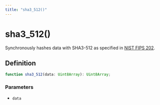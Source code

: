 ```yaml
---
title: "sha3_512()"
---
```


# sha3_512()

Synchronously hashes data with SHA3-512 as specified in [NIST FIPS 202](https://csrc.nist.gov/pubs/fips/202/final).

## Definition

```ts
function sha3_512(data: Uint8Array): Uint8Array;
```

### Parameters

- `data`
